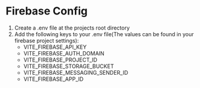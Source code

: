 # Firebase Config

1. Create a .env file at the projects root directory
2. Add the following keys to your .env file(The values can be found in your firebase project settings):
    - VITE_FIREBASE_API_KEY
    - VITE_FIREBASE_AUTH_DOMAIN
    - VITE_FIREBASE_PROJECT_ID
    - VITE_FIREBASE_STORAGE_BUCKET
    - VITE_FIREBASE_MESSAGING_SENDER_ID
    - VITE_FIREBASE_APP_ID
